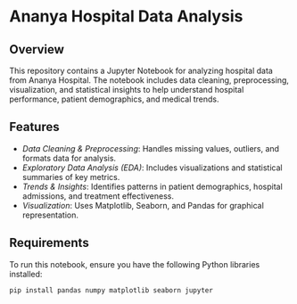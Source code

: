 # Ananya Hospital Data Analysis

## Overview

This repository contains a Jupyter Notebook for analyzing hospital data from Ananya Hospital. The notebook includes data cleaning, preprocessing, visualization, and statistical insights to help understand hospital performance, patient demographics, and medical trends.

## Features

- *Data Cleaning & Preprocessing*: Handles missing values, outliers, and formats data for analysis.
- *Exploratory Data Analysis (EDA)*: Includes visualizations and statistical summaries of key metrics.
- *Trends & Insights*: Identifies patterns in patient demographics, hospital admissions, and treatment effectiveness.
- *Visualization*: Uses Matplotlib, Seaborn, and Pandas for graphical representation.

## Requirements

To run this notebook, ensure you have the following Python libraries installed:

```bash
pip install pandas numpy matplotlib seaborn jupyter
